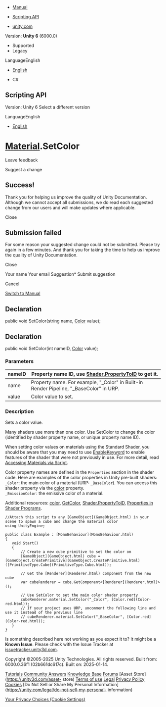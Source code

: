 [ ]()

  * [Manual](../Manual/index.html)
  * [Scripting API](../ScriptReference/index.html)

  * [unity.com](https://unity.com/)

Version: **Unity 6** (6000.0)

  * Supported
  * Legacy

LanguageEnglish

  * [English]()

  * C#

[ ](https://docs.unity3d.com)

## Scripting API

Version: Unity 6 Select a different version

LanguageEnglish

  * [English]()

#  [Material](Material.html).SetColor

Leave feedback

Suggest a change

## Success!

Thank you for helping us improve the quality of Unity Documentation. Although
we cannot accept all submissions, we do read each suggested change from our
users and will make updates where applicable.

Close

## Submission failed

For some reason your suggested change could not be submitted. Please <a>try
again</a> in a few minutes. And thank you for taking the time to help us
improve the quality of Unity Documentation.

Close

Your name Your email Suggestion* Submit suggestion

Cancel

[Switch to Manual](../Manual/class-Material.html "Go to Material Component in
the Manual")

## Declaration

public void SetColor(string name, [Color](Color.html) value);

## Declaration

public void SetColor(int nameID, [Color](Color.html) value);

### Parameters

nameID | Property name ID, use [Shader.PropertyToID](Shader.PropertyToID.html) to get it.  
---|---  
name | Property name. For example, "_Color" in Built-in Render Pipeline, "_BaseColor" in URP.  
value | Color value to set.  
  
### Description

Sets a color value.

Many shaders use more than one color. Use SetColor to change the color
(identified by shader property name, or unique property name ID).  
  
When setting color values on materials using the Standard Shader, you should
be aware that you may need to use [EnableKeyword](Material.EnableKeyword.html)
to enable features of the shader that were not previously in use. For more
detail, read [Accessing Materials via
Script](../Manual/MaterialsAccessingViaScript.html).  
  
Color property names are defined in the `Properties` section in the shader
code. Here are examples of the color properties in Unity pre-built shaders:  
`_Color`: the main color of a material (URP: `_BaseColor`). You can access
this shader property via the [color](Material-color.html) property.  
`_EmissionColor`: the emissive color of a material.  
  
Additional resources: [color](Material-color.html),
[GetColor](Material.GetColor.html),
[Shader.PropertyToID](Shader.PropertyToID.html), [Properties in Shader
Programs](../Manual/SL-PropertiesInPrograms.html).

    
    
    //Attach this script to any [GameObject](GameObject.html) in your scene to spawn a cube and change the material color
    using UnityEngine;  
      
    public class Example : [MonoBehaviour](MonoBehaviour.html)
    {
       void Start()
       {
           // Create a new cube primitive to set the color on
           [GameObject](GameObject.html) cube = [GameObject.CreatePrimitive](GameObject.CreatePrimitive.html)([PrimitiveType.Cube](PrimitiveType.Cube.html));  
      
           // Get the [Renderer](Renderer.html) component from the new cube
           var cubeRenderer = cube.GetComponent<[Renderer](Renderer.html)>();  
      
           // Use SetColor to set the main color shader property
           cubeRenderer.material.SetColor("_Color", [Color.red](Color-red.html));
           // If your project uses URP, uncomment the following line and use it instead of the previous line
           // cubeRenderer.material.SetColor("_BaseColor", [Color.red](Color-red.html));
       }
    }
    

Is something described here not working as you expect it to? It might be a
**Known Issue**. Please check with the Issue Tracker at
[issuetracker.unity3d.com](https://issuetracker.unity3d.com).

Copyright ©2005-2025 Unity Technologies. All rights reserved. Built from:
6000.0.36f1 (02b661dc617c). Built on: 2025-01-14.

[Tutorials](https://unity3d.com/learn) [Community
Answers](https://answers.unity3d.com) [Knowledge
Base](https://support.unity3d.com/hc/en-us)
[Forums](https://forum.unity3d.com) [Asset Store](https://unity3d.com/asset-
store) [Terms of use](https://docs.unity3d.com/Manual/TermsOfUse.html)
[Legal](https://unity.com/legal) [Privacy
Policy](https://unity.com/legal/privacy-policy)
[Cookies](https://unity.com/legal/cookie-policy) [Do Not Sell or Share My
Personal Information](https://unity.com/legal/do-not-sell-my-personal-
information)

[Your Privacy Choices (Cookie Settings)](javascript:void\(0\);)

